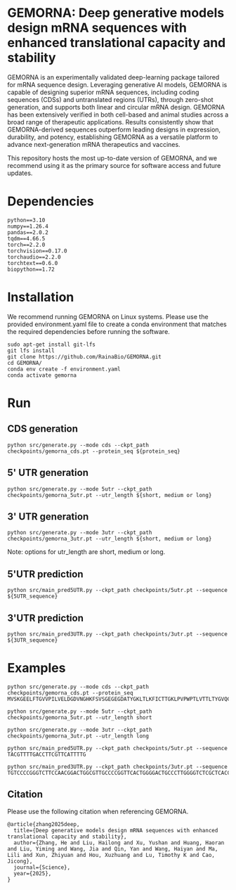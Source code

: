 # GEMORNA: Deep generative models design mRNA sequences with enhanced translational capacity and stability


GEMORNA is an experimentally validated deep-learning package tailored for mRNA sequence design.
Leveraging generative AI models, GEMORNA is capable of designing superior mRNA sequences, including coding sequences (CDSs) and untranslated regions (UTRs), through zero-shot generation,
and supports both linear and circular mRNA design.
GEMORNA has been extensively verified in both cell-based and animal studies across a broad range of therapeutic applications. 
Results consistently show that GEMORNA-derived sequences outperform leading designs in expression, durability, and potency, establishing GEMORNA as a versatile platform to advance next-generation mRNA therapeutics and vaccines.


This repository hosts the most up-to-date version of GEMORNA, and we recommend using it as the primary source for software access and future updates.


# Dependencies
```
python==3.10
numpy==1.26.4
pandas==2.0.2
tqdm==4.66.5
torch==2.2.0
torchvision==0.17.0
torchaudio==2.2.0
torchtext==0.6.0
biopython==1.72
```

# Installation

We recommend running GEMORNA on Linux systems.
Please use the provided environment.yaml file to create a conda environment that matches the required dependencies before running the software.

```
sudo apt-get install git-lfs
git lfs install
git clone https://github.com/RainaBio/GEMORNA.git
cd GEMORNA/
conda env create -f environment.yaml
conda activate gemorna
```

# Run

## CDS generation
```
python src/generate.py --mode cds --ckpt_path checkpoints/gemorna_cds.pt --protein_seq ${protein_seq} 
```

## 5' UTR generation
```
python src/generate.py --mode 5utr --ckpt_path checkpoints/gemorna_5utr.pt --utr_length ${short, medium or long} 
```

## 3' UTR generation
```
python src/generate.py --mode 3utr --ckpt_path checkpoints/gemorna_3utr.pt --utr_length ${short, medium or long} 
```
Note:
options for utr_length are short, medium or long.


## 5'UTR prediction
```
python src/main_pred5UTR.py --ckpt_path checkpoints/5utr.pt --sequence ${5UTR_sequence}

```

## 3'UTR prediction
```
python src/main_pred3UTR.py --ckpt_path checkpoints/3utr.pt --sequence ${3UTR_sequence}
```

# Examples
```
python src/generate.py --mode cds --ckpt_path checkpoints/gemorna_cds.pt --protein_seq MVSKGEELFTGVVPILVELDGDVNGHKFSVSGEGEGDATYGKLTLKFICTTGKLPVPWPTLVTTLTYGVQCFSRYPDHMKQHDFFKSAMPEGYVQERTIF 
```

```
python src/generate.py --mode 5utr --ckpt_path checkpoints/gemorna_5utr.pt --utr_length short
```

```
python src/generate.py --mode 3utr --ckpt_path checkpoints/gemorna_3utr.pt --utr_length long
```

```
python src/main_pred5UTR.py --ckpt_path checkpoints/5utr.pt --sequence TACGTTTTGACCTTCGTTCATTTTG

```

```
python src/main_pred3UTR.py --ckpt_path checkpoints/3utr.pt --sequence TGTCCCCGGGTCTTCCAACGGACTGGCGTTGCCCCGGTTCACTGGGGACTGCCCTTGGGGTCTCGCTCACCTTCAGCACACATTATCGGGAGCAGTGTCTTCCATAATGT
```

## Citation

Please use the following citation when referencing GEMORNA.

```
@article{zhang2025deep,
  title={Deep generative models design mRNA sequences with enhanced translational capacity and stability},
  author={Zhang, He and Liu, Hailong and Xu, Yushan and Huang, Haoran and Liu, Yiming and Wang, Jia and Qin, Yan and Wang, Haiyan and Ma, Lili and Xun, Zhiyuan and Hou, Xuzhuang and Lu, Timothy K and Cao, Jicong},
  journal={Science},
  year={2025},
}
```
